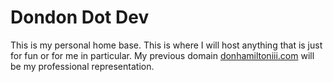 # Dondon Dot Dev

This is my personal home base. This is where I will host anything that is just for fun or for me in particular. My previous domain [donhamiltoniii.com](https://www.donhamiltoniii.com) will be my professional representation.
